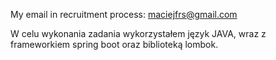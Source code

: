 My email in recruitment process: maciejfrs@gmail.com

W celu wykonania zadania wykorzystałem język JAVA, wraz z frameworkiem spring boot oraz biblioteką lombok.